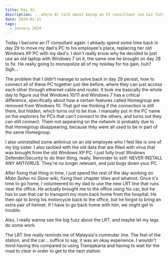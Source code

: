```yaml
---
title: Day 31.
description: ...where Al talk about being an IT consultant (on his father's office, which is not real experience) and experience commuting on a LRT line.
date: 2024-01-31
tags: 
  - January 2024
---
```


Today I become an IT consultant again. I already spend some time back in day 29 to move my dad's PC to his employee's place, replacing her old Windows XP PC with my dad's. I don't really know why he decided to just use an old laptop with Windows 7 on it, the same one he brought on day 28 to fix. He really going to monopolize all of my holiday for his gain, huh? Sigh...

The problem that I didn't manage to solve back in day 29 persist, how to connect all of these PC together just like before, where they can just access each other through ethernet cable and router. It took me basically the whole day to figure out that Windows 10/11 and Windows 7 has a critical difference, specifically about how a certain features called Homegroup are removed from Windows 10. That got me thinking if the connection is still there, but hidden, which turns out to be true. I manually put in the PC name on the explorers for PCs that can't connect to the others, and turns out they can still connect. Them not appearing on the network is probably due to that Homegroup disappearing, because they were all used to be in part of the same Homegroup.

I also uninstalled some antivirus on an old employee who I feel like is one of my big sister. I also tackled with the old data that are filled with virus that was brought from the old Windows XP PC. I just fully trust Windows Defender/Security to do their thing, really. Reminder to self: NEVER INSTALL ANY ANTIVIRUS. They're no longer relevant, and just bogs down your PC.

After fixing that thing in time, I just spend the rest of the day working on *Mato Seihei no Slave* wiki, fixing their chapter titles and whatnot. Once it's time to go home, I volunteered to my dad to use the new LRT line that runs near the office. He actually brought me to the office using his car, but he has to use that car to transport my mom back home from the hospital. He then opt to bring his motorcycle back to the office, but he forgot to bring an extra pair of helmet. If I have to go back home with him, we might get in trouble.

Also, I really wanna see the big fuzz about the LRT, and maybe let my legs do some work.

The LRT line really reminds me of Malaysia's commuter line. The feel of the station, and the car... suffice to say, it was an okay experience. I wouldn't mind having this compared to using Transjakarta and having to wait for the road to clear in order to get to the next station.
